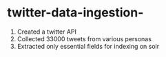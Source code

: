 # twitter-data-ingestion-

1. Created a twitter API
2. Collected 33000 tweets from various personas
3. Extracted only essential fields for indexing on solr
